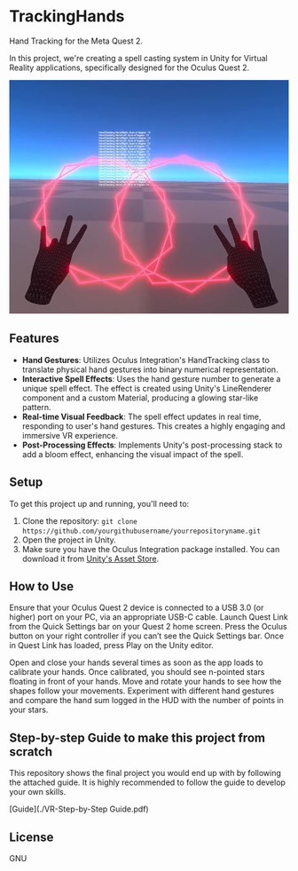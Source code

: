 # TrackingHands
Hand Tracking for the Meta Quest 2.

In this project, we're creating a spell casting system in Unity for Virtual Reality applications, specifically designed for the Oculus Quest 2.

![Magic Spells](./TrackingHands-13.jpg)

## Features

- **Hand Gestures**: Utilizes Oculus Integration's HandTracking class to translate physical hand gestures into binary numerical representation.
- **Interactive Spell Effects**: Uses the hand gesture number to generate a unique spell effect. The effect is created using Unity's LineRenderer component and a custom Material, producing a glowing star-like pattern.
- **Real-time Visual Feedback**: The spell effect updates in real time, responding to user's hand gestures. This creates a highly engaging and immersive VR experience.
- **Post-Processing Effects**: Implements Unity's post-processing stack to add a bloom effect, enhancing the visual impact of the spell.

## Setup

To get this project up and running, you'll need to:

1. Clone the repository: `git clone https://github.com/yourgithubusername/yourrepositoryname.git`
2. Open the project in Unity.
3. Make sure you have the Oculus Integration package installed. You can download it from [Unity's Asset Store](https://assetstore.unity.com/packages/tools/integration/oculus-integration-82022).

## How to Use

Ensure that your Oculus Quest 2 device is connected to a USB 3.0 (or higher) port on your PC, via an appropriate USB-C cable. Launch Quest Link from the Quick Settings bar on your Quest 2 home screen. Press the Oculus button on your right controller if you can’t see the Quick Settings bar. Once in Quest Link has loaded, press Play on the Unity editor.

Open and close your hands several times as soon as the app loads to calibrate your hands. Once calibrated, you should see n-pointed stars floating in front of your hands. Move and rotate your hands to see how the shapes follow your movements. Experiment with different hand gestures and compare the hand sum logged in the HUD with the number of points in your stars.

## Step-by-step Guide to make this project from scratch

This repository shows the final project you would end up with by following the attached guide. It is highly recommended to follow the guide to develop your own skills.

[Guide](./VR-Step-by-Step Guide.pdf)

## License

GNU

